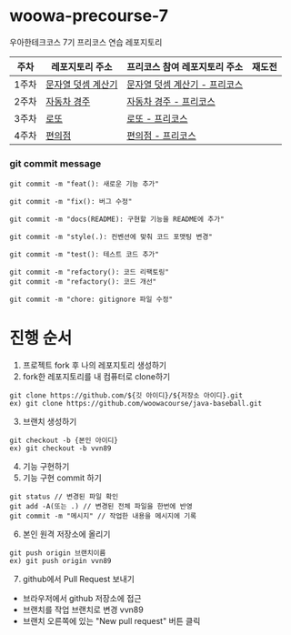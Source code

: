 # woowa-precourse-7
우아한테크코스 7기 프리코스 연습 레포지토리

|주차|레포지토리 주소|프리코스 참여 레포지토리 주소|재도전|
|---|---|---|---|
|1주차|[문자열 덧셈 계산기](https://github.com/woowacourse-precourse/kotlin-calculator-7)|[문자열 덧셈 계산기 - 프리코스](https://github.com/vvn89/kotlin-calculator-7)||
|2주차|[자동차 경주](https://github.com/woowacourse-precourse/kotlin-racingcar-7)|[자동차 경주 - 프리코스](https://github.com/vvn89/kotlin-racingcar-7)||
|3주차|[로또](https://github.com/woowacourse-precourse/kotlin-lotto-7)|[로또 - 프리코스](https://github.com/vvn89/kotlin-lotto-7)||
|4주차|[편의점](https://github.com/woowacourse-precourse/kotlin-calculator-7)|[편의점 - 프리코스](https://github.com/vvn89/kotlin-calculator-7)||


### git commit message
```
git commit -m "feat(): 새로운 기능 추가"
```
```
git commit -m "fix(): 버그 수정"
```
```
git commit -m "docs(README): 구현할 기능을 README에 추가"
```
```
git commit -m "style(.): 컨벤션에 맞춰 코드 포맷팅 변경"
```
```
git commit -m "test(): 테스트 코드 추가"
```
```
git commit -m "refactory(): 코드 리팩토링"
git commit -m "refactory(): 코드 개선"
```
```
git commit -m "chore: gitignore 파일 수정"
```

# 진행 순서
1. 프로젝트 fork 후 나의 레포지토리 생성하기
2. fork한 레포지토리를 내 컴퓨터로 clone하기
```
git clone https://github.com/${깃 아이디}/${저장소 아이디}.git
ex) git clone https://github.com/woowacourse/java-baseball.git
```
3. 브랜치 생성하기
```
git checkout -b {본인 아이디}
ex) git checkout -b vvn89
```
4. 기능 구현하기
5. 기능 구현 commit 하기
```
git status // 변경된 파일 확인
git add -A(또는 .) // 변경된 전체 파일을 한번에 반영
git commit -m "메시지" // 작업한 내용을 메시지에 기록
```

6. 본인 원격 저장소에 올리기
```
git push origin 브랜치이름
ex) git push origin vvn89
```
7. github에서 Pull Request 보내기
- 브라우저에서 github 저장소에 접근
- 브랜치를 작업 브랜치로 변경 vvn89
- 브랜치 오른쪽에 있는 "New pull request" 버튼 클릭





